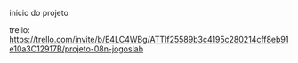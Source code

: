 inicio do projeto

trello: https://trello.com/invite/b/E4LC4WBg/ATTIf25589b3c4195c280214cff8eb91e10a3C12917B/projeto-08n-jogoslab